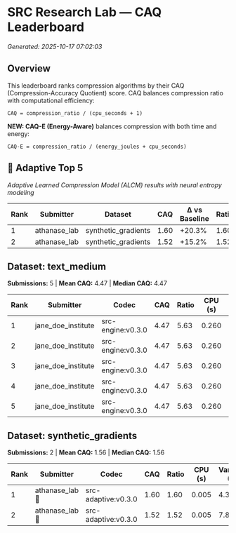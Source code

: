 # SRC Research Lab — CAQ Leaderboard

*Generated: 2025-10-17 07:02:03*

## Overview

This leaderboard ranks compression algorithms by their CAQ (Compression-Accuracy Quotient) score.
CAQ balances compression ratio with computational efficiency:

```
CAQ = compression_ratio / (cpu_seconds + 1)
```

**NEW: CAQ-E (Energy-Aware)** balances compression with both time and energy:

```
CAQ-E = compression_ratio / (energy_joules + cpu_seconds)
```

## 🔬 Adaptive Top 5

*Adaptive Learned Compression Model (ALCM) results with neural entropy modeling*

| Rank | Submitter | Dataset | CAQ | Δ vs Baseline | Ratio | Variance (%) |
|------|-----------|---------|-----|---------------|-------|-------------|
| 1 | athanase_lab | synthetic_gradients | 1.60 | +20.3% | 1.60 | 4.37 |
| 2 | athanase_lab | synthetic_gradients | 1.52 | +15.2% | 1.52 | 7.87 |

## Dataset: text_medium

**Submissions:** 5 | **Mean CAQ:** 4.47 | **Median CAQ:** 4.47

| Rank | Submitter | Codec | CAQ | Ratio | CPU (s) | Variance (%) |
|------|-----------|-------|-----|-------|---------|-------------|
| 1 | jane_doe_institute | src-engine:v0.3.0 | 4.47 | 5.63 | 0.260 | 0.38 |
| 2 | jane_doe_institute | src-engine:v0.3.0 | 4.47 | 5.63 | 0.260 | 0.38 |
| 3 | jane_doe_institute | src-engine:v0.3.0 | 4.47 | 5.63 | 0.260 | 0.38 |
| 4 | jane_doe_institute | src-engine:v0.3.0 | 4.47 | 5.63 | 0.260 | 0.38 |
| 5 | jane_doe_institute | src-engine:v0.3.0 | 4.47 | 5.63 | 0.260 | 0.38 |

## Dataset: synthetic_gradients

**Submissions:** 2 | **Mean CAQ:** 1.56 | **Median CAQ:** 1.56

| Rank | Submitter | Codec | CAQ | Ratio | CPU (s) | Variance (%) |
|------|-----------|-------|-----|-------|---------|-------------|
| 1 | athanase_lab 🔬 | src-adaptive:v0.3.0 | 1.60 | 1.60 | 0.005 | 4.37 |
| 2 | athanase_lab 🔬 | src-adaptive:v0.3.0 | 1.52 | 1.52 | 0.005 | 7.87 |

